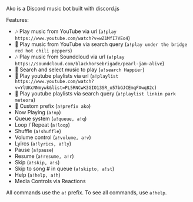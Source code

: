 Ako is a Discord music bot built with discord.js

Features:
- 🎶 Play music from YouTube via url (`a!play https://www.youtube.com/watch?v=wZ1MfI7VEo4`)
- 🔎 Play music from YouTube via search query (`a!play under the bridge red hot chili peppers`)
- 🎶 Play music from Soundcloud via url (`a!play https://soundcloud.com/blackhorsebrigade/pearl-jam-alive`)
- 🔎 Search and select music to play (`a!search Happier`)
- 📃 Play youtube playlists via url (`a!playlist https://www.youtube.com/watch?v=YlUKcNNmywk&list=PL5RNCwK3GIO13SR_o57bGJCEmqFAwq82c`)
- 🔎 Play youtube playlists via search query (`a!playlist linkin park meteora`)
- 🔧 Custom prefix (`a!prefix ako`)
- Now Playing (`a!np`)
- Queue system (`a!queue, a!q`)
- Loop / Repeat (`a!loop`)
- Shuffle (`a!shuffle`)
- Volume control (`a!volume, a!v`)
- Lyircs (`a!lyrics, a!ly`)
- Pause (`a!pause`)
- Resume (`a!resume, a!r`)
- Skip (`a!skip, a!s`)
- Skip to song # in queue (`a!skipto, a!st`)
- Help (`a!help, a!h`)
- Media Controls via Reactions

All commands use the `a!` prefix. To see all commands, use `a!help`.
